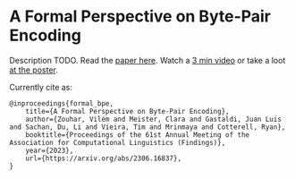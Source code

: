 # A Formal Perspective on Byte-Pair Encoding

Description TODO. Read the [paper here](https://arxiv.org/abs/2306.16837). Watch a [3 min video](https://www.youtube.com/watch?v=aB7oaS0rlvI) or take a loot [at the poster](meta/poster.pdf).

Currently cite as:
```
@inproceedings{formal_bpe, 
    title={A Formal Perspective on Byte-Pair Encoding},
    author={Zouhar, Vilém and Meister, Clara and Gastaldi, Juan Luis and Sachan, Du, Li and Vieira, Tim and Mrinmaya and Cotterell, Ryan},
    booktitle={Proceedings of the 61st Annual Meeting of the Association for Computational Linguistics (Findings)},
    year={2023},
    url={https://arxiv.org/abs/2306.16837},
}
```
